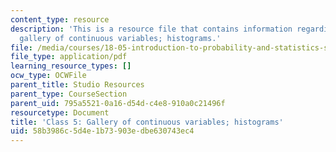 ```yaml
---
content_type: resource
description: 'This is a resource file that contains information regarding class 5:
  gallery of continuous variables; histograms.'
file: /media/courses/18-05-introduction-to-probability-and-statistics-spring-2014/58b3986c5d4e1b73903edbe630743ec4_MIT18_05S14_class5prep_c.pdf
file_type: application/pdf
learning_resource_types: []
ocw_type: OCWFile
parent_title: Studio Resources
parent_type: CourseSection
parent_uid: 795a5521-0a16-d54d-c4e8-910a0c21496f
resourcetype: Document
title: 'Class 5: Gallery of continuous variables; histograms'
uid: 58b3986c-5d4e-1b73-903e-dbe630743ec4
---
```

